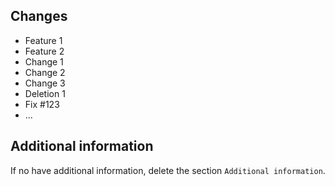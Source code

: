 ## Changes

* Feature 1
* Feature 2
* Change 1
* Change 2
* Change 3
* Deletion 1
* Fix #123
* ...

## Additional information

If no have additional information, delete the section `Additional information`.
